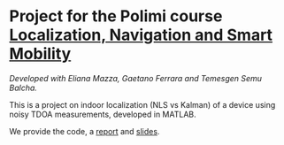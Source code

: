 # Project for the Polimi course [Localization, Navigation and Smart Mobility](https://www11.ceda.polimi.it/schedaincarico/schedaincarico/controller/scheda_pubblica/SchedaPublic.do?&evn_default=evento&c_classe=765463&polij_device_category=DESKTOP&__pj0=0&__pj1=d1de63168d28c35c610483addb3bee41)



_Developed with Eliana Mazza, Gaetano Ferrara and Temesgen Semu Balcha._

This is a project on indoor localization (NLS vs Kalman) of a device using noisy TDOA measurements, developed in MATLAB.

We provide the code, a [report](https://github.com/stefanomaxenti/LNSM_Polimi-2021-22/blob/main/Report.pdf) and [slides](https://github.com/stefanomaxenti/LNSM_Polimi-2021-22/raw/main/Slides.pptx).
